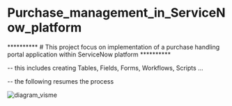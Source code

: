 # Purchase_management_in_ServiceNow_platform

 **********    # This project focus on implementation of a purchase handling portal application within ServiceNow platform  **********  
 
 -- this includes creating Tables, Fields, Forms, Workflows, Scripts ...

 -- the following resumes the process 
 
 ![diagram_visme](https://user-images.githubusercontent.com/47604307/184386398-4870da69-1a3a-4011-8b02-48ac6b3bd70e.png)
